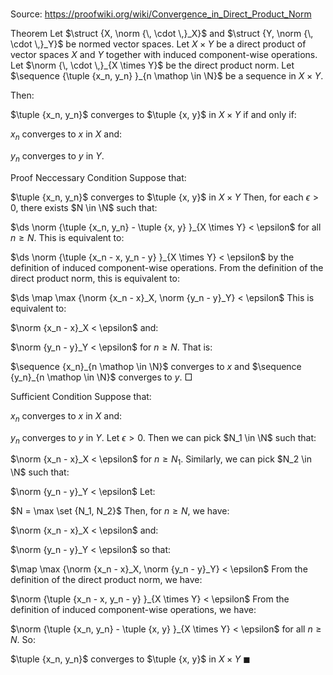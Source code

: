 # 

Source: https://proofwiki.org/wiki/Convergence_in_Direct_Product_Norm



Theorem
Let $\struct {X, \norm {\, \cdot \,}_X}$ and $\struct {Y, \norm {\, \cdot \,}_Y}$ be normed vector spaces.
Let $X \times Y$ be a direct product of vector spaces $X$ and $Y$ together with induced component-wise operations.
Let $\norm {\, \cdot \,}_{X \times Y}$ be the direct product norm.
Let $\sequence {\tuple {x_n, y_n} }_{n \mathop \in \N}$ be a sequence in $X \times Y$.

Then: 

$\tuple {x_n, y_n}$ converges to $\tuple {x, y}$ in $X \times Y$
if and only if:

$x_n$ converges to $x$ in $X$
and:

$y_n$ converges to $y$ in $Y$.


Proof
Neccessary Condition
Suppose that:

$\tuple {x_n, y_n}$ converges to $\tuple {x, y}$ in $X \times Y$
Then, for each $\epsilon > 0$, there exists $N \in \N$ such that: 

$\ds \norm {\tuple {x_n, y_n} - \tuple {x, y} }_{X \times Y} < \epsilon$
for all $n \ge N$.
This is equivalent to: 

$\ds \norm {\tuple {x_n - x, y_n - y} }_{X \times Y} < \epsilon$
by the definition of induced component-wise operations.
From the definition of the direct product norm, this is equivalent to: 

$\ds \map \max {\norm {x_n - x}_X, \norm {y_n - y}_Y} < \epsilon$
This is equivalent to: 

$\norm {x_n - x}_X < \epsilon$
and:

$\norm {y_n - y}_Y < \epsilon$
for $n \ge N$. 
That is: 

$\sequence {x_n}_{n \mathop \in \N}$ converges to $x$ and $\sequence {y_n}_{n \mathop \in \N}$ converges to $y$.
$\Box$

Sufficient Condition
Suppose that: 

$x_n$ converges to $x$ in $X$
and:

$y_n$ converges to $y$ in $Y$.
Let $\epsilon > 0$.
Then we can pick $N_1 \in \N$ such that: 

$\norm {x_n - x}_X < \epsilon$
for $n \ge N_1$.
Similarly, we can pick $N_2 \in \N$ such that: 

$\norm {y_n - y}_Y < \epsilon$
Let:

$N = \max \set {N_1, N_2}$
Then, for $n \ge N$, we have: 

$\norm {x_n - x}_X < \epsilon$
and:

$\norm {y_n - y}_Y < \epsilon$
so that: 

$\map \max {\norm {x_n - x}_X, \norm {y_n - y}_Y} < \epsilon$
From the definition of the direct product norm, we have: 

$\norm {\tuple {x_n - x, y_n - y} }_{X \times Y} < \epsilon$
From the definition of induced component-wise operations, we have: 

$\norm {\tuple {x_n, y_n} - \tuple {x, y} }_{X \times Y} < \epsilon$
for all $n \ge N$.
So:

$\tuple {x_n, y_n}$ converges to $\tuple {x, y}$ in $X \times Y$
$\blacksquare$





